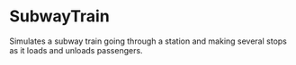 # SubwayTrain
Simulates a subway train going through a station and making several stops as it loads and unloads passengers.
